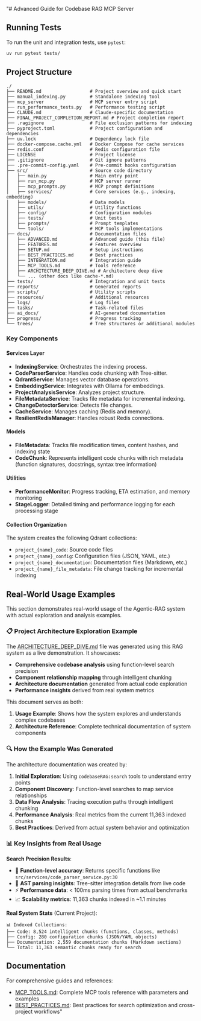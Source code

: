 "# Advanced Guide for Codebase RAG MCP Server

## Running Tests

To run the unit and integration tests, use `pytest`:

```bash
uv run pytest tests/
```

## Project Structure

```
./
├── README.md                  # Project overview and quick start
├── manual_indexing.py         # Standalone indexing tool
├── mcp_server                 # MCP server entry script
├── run_performance_tests.py   # Performance testing script
├── CLAUDE.md                  # Claude-specific documentation
├── FINAL_PROJECT_COMPLETION_REPORT.md # Project completion report
├── .ragignore                 # File exclusion patterns for indexing
├── pyproject.toml             # Project configuration and dependencies
├── uv.lock                    # Dependency lock file
├── docker-compose.cache.yml   # Docker Compose for cache services
├── redis.conf                 # Redis configuration file
├── LICENSE                    # Project license
├── .gitignore                 # Git ignore patterns
├── .pre-commit-config.yaml    # Pre-commit hooks configuration
├── src/                       # Source code directory
│   ├── main.py                # Main entry point
│   ├── run_mcp.py             # MCP server runner
│   ├── mcp_prompts.py         # MCP prompt definitions
│   ├── services/              # Core services (e.g., indexing, embedding)
│   ├── models/                # Data models
│   ├── utils/                 # Utility functions
│   ├── config/                # Configuration modules
│   ├── tests/                 # Unit tests
│   ├── prompts/               # Prompt templates
│   └── tools/                 # MCP tools implementations
├── docs/                      # Documentation files
│   ├── ADVANCED.md            # Advanced guide (this file)
│   ├── FEATURES.md            # Features overview
│   ├── SETUP.md               # Setup instructions
│   ├── BEST_PRACTICES.md      # Best practices
│   ├── INTEGRATION.md         # Integration guide
│   ├── MCP_TOOLS.md           # Tools reference
│   ├── ARCHITECTURE_DEEP_DIVE.md # Architecture deep dive
│   └── ... (other docs like cache-*.md)
├── tests/                     # Integration and unit tests
├── reports/                   # Generated reports
├── scripts/                   # Utility scripts
├── resources/                 # Additional resources
├── logs/                      # Log files
├── tasks/                     # Task-related files
├── ai_docs/                   # AI-generated documentation
├── progress/                  # Progress tracking
└── trees/                     # Tree structures or additional modules
```

### Key Components

#### Services Layer
- **IndexingService**: Orchestrates the indexing process.
- **CodeParserService**: Handles code chunking with Tree-sitter.
- **QdrantService**: Manages vector database operations.
- **EmbeddingService**: Integrates with Ollama for embeddings.
- **ProjectAnalysisService**: Analyzes project structure.
- **FileMetadataService**: Tracks file metadata for incremental indexing.
- **ChangeDetectorService**: Detects file changes.
- **CacheService**: Manages caching (Redis and memory).
- **ResilientRedisManager**: Handles robust Redis connections.

#### Models
- **FileMetadata**: Tracks file modification times, content hashes, and indexing state
- **CodeChunk**: Represents intelligent code chunks with rich metadata (function signatures, docstrings, syntax tree information)

#### Utilities
- **PerformanceMonitor**: Progress tracking, ETA estimation, and memory monitoring
- **StageLogger**: Detailed timing and performance logging for each processing stage

#### Collection Organization
The system creates the following Qdrant collections:
- `project_{name}_code`: Source code files
- `project_{name}_config`: Configuration files (JSON, YAML, etc.)
- `project_{name}_documentation`: Documentation files (Markdown, etc.)
- `project_{name}_file_metadata`: File change tracking for incremental indexing

## Real-World Usage Examples

This section demonstrates real-world usage of the Agentic-RAG system with actual exploration and analysis examples.

### 📋 Project Architecture Exploration Example

The [ARCHITECTURE_DEEP_DIVE.md](ARCHITECTURE_DEEP_DIVE.md) file was generated using this RAG system as a live demonstration. It showcases:

- **Comprehensive codebase analysis** using function-level search precision
- **Component relationship mapping** through intelligent chunking
- **Architecture documentation** generated from actual code exploration
- **Performance insights** derived from real system metrics

This document serves as both:
1. **Usage Example**: Shows how the system explores and understands complex codebases
2. **Architecture Reference**: Complete technical documentation of system components

### 🔍 How the Example Was Generated

The architecture documentation was created by:

1. **Initial Exploration**: Using `codebaseRAG:search` tools to understand entry points
2. **Component Discovery**: Function-level searches to map service relationships
3. **Data Flow Analysis**: Tracing execution paths through intelligent chunking
4. **Performance Analysis**: Real metrics from the current 11,363 indexed chunks
5. **Best Practices**: Derived from actual system behavior and optimization

### 📊 Key Insights from Real Usage

**Search Precision Results**:
- 🎯 **Function-level accuracy**: Returns specific functions like `src/services/code_parser_service.py:30`
- 🌳 **AST parsing insights**: Tree-sitter integration details from live code
- ⚡ **Performance data**: < 100ms parsing times from actual benchmarks
- 📈 **Scalability metrics**: 11,363 chunks indexed in ~1.1 minutes

**Real System Stats** (Current Project):
```
📊 Indexed Collections:
├── Code: 8,524 intelligent chunks (functions, classes, methods)
├── Config: 280 configuration chunks (JSON/YAML objects)
├── Documentation: 2,559 documentation chunks (Markdown sections)
└── Total: 11,363 semantic chunks ready for search
```

## Documentation

For comprehensive guides and references:
- [MCP_TOOLS.md](MCP_TOOLS.md): Complete MCP tools reference with parameters and examples
- [BEST_PRACTICES.md](BEST_PRACTICES.md): Best practices for search optimization and cross-project workflows" 